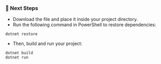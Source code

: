 ### 📌 Next Steps
- Download the file and place it inside your project directory.
- Run the following command in PowerShell to restore dependencies:
```
dotnet restore
```

- Then, build and run your project:
```
dotnet build
dotnet run
```
